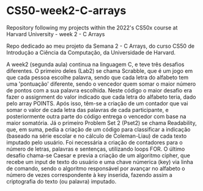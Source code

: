 # CS50-week2-C-arrays
Repository following my projects within the 2022's CS50x course at Harvard University - week 2 - C Arrays

Repo dedicado ao meu projeto da Semana 2 - C Arrays, do curso CS50 de Introdução a Ciência da Computação, da Universidade de Harvard.

A week2 (segunda aula) continua na linguagem C, e teve três desafios diferentes. O primeiro deles (Lab2) se chama Scrabble, que é um jogo em que cada pessoa escolhe 
palavra, sendo que cada letra do alfabeto tem uma 'pontuação' diferente, sendo o vencedor quem somar o maior número de pontos com a sua palavra escolhida. Neste 
código o maior desafio era fazer o assignment do valor indicado que cada letra do alfabeto teria, dado pelo array POINTS. Após isso, têm-se a criação de um contador 
que vai somar o  valor de cada letra das palavras de cada participante, e posteriormente outra parte do código entrega o vencedor com base na maior somatória.
Já o primeiro Problem Set 2 (Pset2) se chama Readability, que, em suma, pedia a criação de um código para classificar a indicação (baseado na série escolar e no cálculo
de Coleman-Liau) de cada texto imputado pelo usuário. Foi necessária a criação de contadores para o número de letras, palavras e sentenças, utilizando loops FOR.
O último desafio chama-se Caesar e previa a criação de um algoritmo cipher, que recebe um input de texto do usuário e uma chave númerica (key) via linha de comando, 
sendo o algoritmo responsável por avançar no alfabeto o número de vezes correspondente à key inserida, fazendo assim a criptografia do texto (ou palavra) imputado. 

